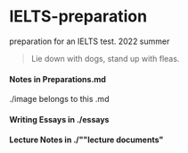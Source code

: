 # IELTS-preparation

 preparation for an IELTS test. 2022 summer

> Lie down with dogs, stand up with fleas.

#### Notes in Preparations.md

./image belongs to this .md



#### Writing Essays in ./essays



#### Lecture Notes in ./""lecture documents"
